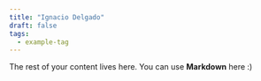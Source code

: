 ```yaml
---
title: "Ignacio Delgado"
draft: false
tags:
  - example-tag
---
```

 
The rest of your content lives here. You can use **Markdown** here :)
